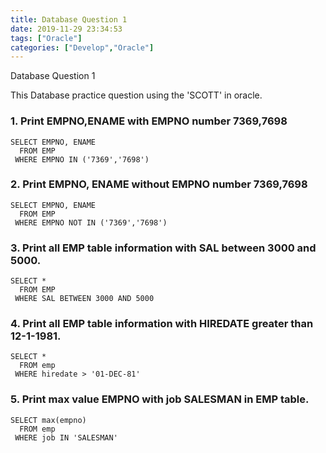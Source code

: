 ```yaml
---
title: Database Question 1
date: 2019-11-29 23:34:53
tags: ["Oracle"]
categories: ["Develop","Oracle"]
---
```


Database Question 1

<!-- more -->

This Database practice question using the 'SCOTT' in oracle.

### 1. Print EMPNO,ENAME with EMPNO number 7369,7698
~~~
SELECT EMPNO, ENAME
  FROM EMP
 WHERE EMPNO IN ('7369','7698')
~~~

### 2. Print EMPNO, ENAME without EMPNO number 7369,7698
~~~
SELECT EMPNO, ENAME
  FROM EMP
 WHERE EMPNO NOT IN ('7369','7698')
~~~

### 3. Print all EMP table information with SAL between 3000 and 5000.
~~~
SELECT *
  FROM EMP
 WHERE SAL BETWEEN 3000 AND 5000
~~~

### 4. Print all EMP table information with HIREDATE greater than 12-1-1981.
~~~
SELECT *
  FROM emp
 WHERE hiredate > '01-DEC-81'
~~~

### 5. Print max value EMPNO with job SALESMAN in EMP table.
~~~
SELECT max(empno)
  FROM emp
 WHERE job IN 'SALESMAN'
~~~
